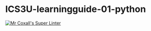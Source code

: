 # ICS3U-learningguide-01-python

[![Mr Coxall's Super Linter](https://github.com/Haley-LeBon/ICS3U-learningguide-01-python/workflows/Mr%20Coxall's%20Super%20Linter/badge.svg)](https://github.com/Haley-LeBon/ICS3U-learningguide-01-python/actions/)
